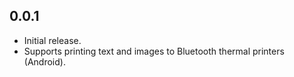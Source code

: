 ## 0.0.1

* Initial release.
* Supports printing text and images to Bluetooth thermal printers (Android).
